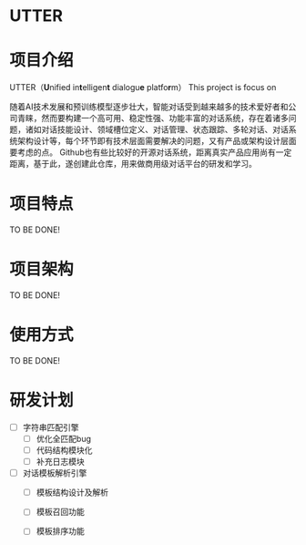 # UTTER
# 项目介绍 

UTTER（**U**nified in**t**elligen**t** dialogu**e** platfo**r**m）
This project is focus on 

随着AI技术发展和预训练模型逐步壮大，智能对话受到越来越多的技术爱好者和公司青睐，然而要构建一个高可用、稳定性强、功能丰富的对话系统，存在着诸多问题，诸如对话技能设计、领域槽位定义、对话管理、状态跟踪、多轮对话、对话系统架构设计等，每个环节即有技术层面需要解决的问题，又有产品或架构设计层面要考虑的点。
Github也有些比较好的开源对话系统，距离真实产品应用尚有一定距离，基于此，遂创建此仓库，用来做商用级对话平台的研发和学习。



# 项目特点
TO BE DONE!
# 项目架构
TO BE DONE!
# 使用方式
TO BE DONE!


# 研发计划
- [ ] 字符串匹配引擎
  - [ ] 优化全匹配bug
  - [ ] 代码结构模块化
  - [ ] 补充日志模块
- [ ] 对话模板解析引擎
  - [ ] 模板结构设计及解析
  - [ ] 模板召回功能
  - [ ] 模板排序功能

